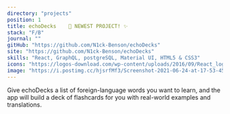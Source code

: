 ```yaml
---
directory: "projects"
position: 1
title: echoDecks    💫 NEWEST PROJECT! ✨
stack: "F/B"
journal: ""
gitHub: "https://github.com/N1ck-Benson/echoDecks"
site: "https://github.com/N1ck-Benson/echoDecks"
skills: "React, GraphQL, postgreSQL, Material UI, HTML5 & CSS3"
icons: "https://logos-download.com/wp-content/uploads/2016/09/React_logo_logotype_emblem.png, https://cdn.freebiesupply.com/logos/large/2x/graphql-logo-png-transparent.png, https://cdn.iconscout.com/icon/free/png-64/postgresql-11-1175122.png, https://material-ui.com/static/logo_raw.svg, htmlCssIcon"
image: "https://i.postimg.cc/hjsrfMf3/Screenshot-2021-06-24-at-17-53-45.png"
---
```


Give echoDecks a list of foreign-language words you want to learn, and the app will build a deck of flashcards for you with real-world examples and translations.
